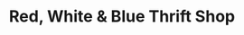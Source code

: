 ---
title: "Red, White & Blue Thrift Shop"
url: /mercerville/red-white-und-blue-thrift-shop/
shop: Gebrauchtwaren
---